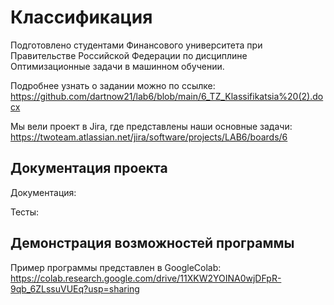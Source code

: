 # Классификация
Подготовлено студентами Финансового университета при Правительстве Российской Федерации по дисциплине Оптимизационные задачи в машинном обучении. 

Подробнее узнать о задании можно по ссылке: https://github.com/dartnow21/lab6/blob/main/6_TZ_Klassifikatsia%20(2).docx

Мы вели проект в Jira, где представлены наши основные задачи: https://twoteam.atlassian.net/jira/software/projects/LAB6/boards/6

## Документация проекта 

Документация: 

Тесты: 

## Демонстрация возможностей программы

Пример программы представлен в GoogleColab: https://colab.research.google.com/drive/11XKW2YOINA0wjDFpR-9qb_6ZLssuVUEq?usp=sharing
